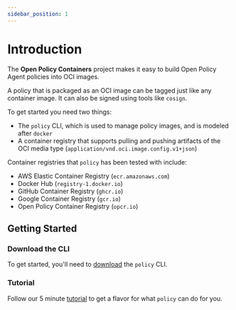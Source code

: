 ```yaml
---
sidebar_position: 1
---
```


# Introduction

The **Open Policy Containers** project makes it easy to build Open Policy Agent policies into OCI images. 

A policy that is packaged as an OCI image can be tagged just like any container image. It can also be signed using tools like `cosign`.

To get started you need two things:
* The `policy` CLI, which is used to manage policy images, and is modeled after `docker`
* A container registry that supports pulling and pushing artifacts of the OCI media type (`application/vnd.oci.image.config.v1+json`)

Container registries that `policy` has been tested with include:
* AWS Elastic Container Registry (`ecr.amazonaws.com`)
* Docker Hub (`registry-1.docker.io`)
* GitHub Container Registry (`ghcr.io`)
* Google Container Registry (`gcr.io`)
* Open Policy Container Registry (`opcr.io`)

## Getting Started

### Download the CLI

To get started, you'll need to [download](/docs/cli/download) the `policy` CLI.

### Tutorial

Follow our 5 minute [tutorial](/docs/tutorial) to get a flavor for what `policy` can do for you.
